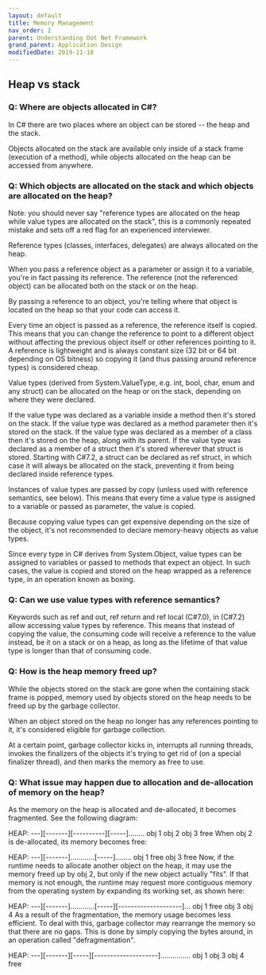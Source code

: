```yaml
---
layout: default
title: Memory Management
nav_order: 2
parent: Understanding Dot Net Framework
grand_parent: Application Design
modifiedDate: 2019-11-18
---
```


## Heap vs stack

### Q: Where are objects allocated in C#?

In C# there are two places where an object can be stored -- the heap and the stack.

Objects allocated on the stack are available only inside of a stack frame (execution of a method), while objects allocated on the heap can be accessed from anywhere.

### Q: Which objects are allocated on the stack and which objects are allocated on the heap?

Note: you should never say "reference types are allocated on the heap while value types are allocated on the stack", this is a commonly repeated mistake and sets off a red flag for an experienced interviewer.

Reference types (classes, interfaces, delegates) are always allocated on the heap.

When you pass a reference object as a parameter or assign it to a variable, you're in fact passing its reference. The reference (not the referenced object) can be allocated both on the stack or on the heap.

By passing a reference to an object, you're telling where that object is located on the heap so that your code can access it.

Every time an object is passed as a reference, the reference itself is copied. This means that you can change the reference to point to a different object without affecting the previous object itself or other references pointing to it. A reference is lightweight and is always constant size (32 bit or 64 bit depending on OS bitness) so copying it (and thus passing around reference types) is considered cheap.

Value types (derived from System.ValueType, e.g. int, bool, char, enum and any struct) can be allocated on the heap or on the stack, depending on where they were declared.

If the value type was declared as a variable inside a method then it's stored on the stack.
If the value type was declared as a method parameter then it's stored on the stack.
If the value type was declared as a member of a class then it's stored on the heap, along with its parent.
If the value type was declared as a member of a struct then it's stored wherever that struct is stored.
Starting with C#7.2, a struct can be declared as ref struct, in which case it will always be allocated on the stack, preventing it from being declared inside reference types.

Instances of value types are passed by copy (unless used with reference semantics, see below). This means that every time a value type is assigned to a variable or passed as parameter, the value is copied.

Because copying value types can get expensive depending on the size of the object, it's not recommended to declare memory-heavy objects as value types.

Since every type in C# derives from System.Object, value types can be assigned to variables or passed to methods that expect an object. In such cases, the value is copied and stored on the heap wrapped as a reference type, in an operation known as boxing.

### Q: Can we use value types with reference semantics?

Keywords such as ref and out, ref return and ref local (C#7.0), in (C#7.2) allow accessing value types by reference. This means that instead of copying the value, the consuming code will receive a reference to the value instead, be it on a stack or on a heap, as long as the lifetime of that value type is longer than that of consuming code.

### Q: How is the heap memory freed up?

While the objects stored on the stack are gone when the containing stack frame is popped, memory used by objects stored on the heap needs to be freed up by the garbage collector.

When an object stored on the heap no longer has any references pointing to it, it's considered eligible for garbage collection.

At a certain point, garbage collector kicks in, interrupts all running threads, invokes the finalizers of the objects it's trying to get rid of (on a special finalizer thread), and then marks the memory as free to use.

### Q: What issue may happen due to allocation and de-allocation of memory on the heap?

As the memory on the heap is allocated and de-allocated, it becomes fragmented. See the following diagram:

HEAP:
---][-------][----------][-----]........
      obj 1      obj 2    obj 3   free
When obj 2 is de-allocated, its memory becomes free:

HEAP:
---][-------]............[-----]........
      obj 1      free     obj 3   free
Now, if the runtime needs to allocate another object on the heap, it may use the memory freed up by obj 2, but only if the new object actually "fits". If that memory is not enough, the runtime may request more contiguous memory from the operating system by expanding its working set, as shown here:

HEAP:
---][-------]............[-----][--------------------]...
      obj 1      free     obj 3         obj 4
As a result of the fragmentation, the memory usage becomes less efficient. To deal with this, garbage collector may rearrange the memory so that there are no gaps. This is done by simply copying the bytes around, in an operation called "defragmentation".

HEAP:
---][-------][-----][--------------------]...............
      obj 1   obj 3         obj 4               free
